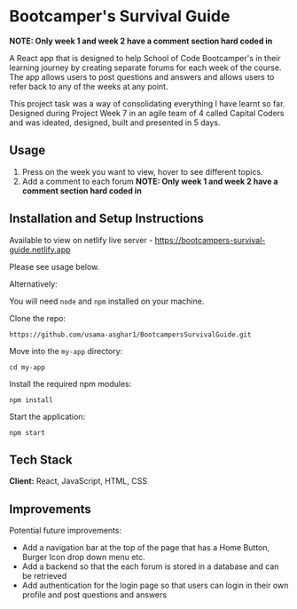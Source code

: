 # Bootcamper's Survival Guide 

**NOTE: Only week 1 and week 2 have a comment section hard coded in**

A React app that is designed to help School of Code Bootcamper's in their learning journey by creating separate forums for each week of the course. The app allows users to post questions and answers and allows users to refer back to any of the weeks at any point.

This project task was a way of consolidating everything I have learnt so far. Designed during Project Week 7 in an agile team of 4 called Capital Coders and was ideated, designed, built and presented in 5 days. 

## Usage

1. Press on the week you want to view, hover to see different topics.
2. Add a comment to each forum **NOTE: Only week 1 and week 2 have a comment section hard coded in**

## Installation and Setup Instructions
Available to view on netlify live server - https://bootcampers-survival-guide.netlify.app

Please see usage below.

Alternatively:

You will need `node` and `npm` installed on your machine.

Clone the repo:

`https://github.com/usama-asghar1/BootcampersSurvivalGuide.git`

Move into the `my-app` directory:

`cd my-app`

Install the required npm modules:

`npm install`

Start the application:

`npm start`
   
## Tech Stack

**Client:** React, JavaScript, HTML, CSS

## Improvements

Potential future improvements:

- Add a navigation bar at the top of the page that has a Home Button, Burger Icon drop down menu etc.
- Add a backend so that the each forum is stored in a database and can be retrieved 
- Add authentication for the login page so that users can login in their own profile and post questions and answers
